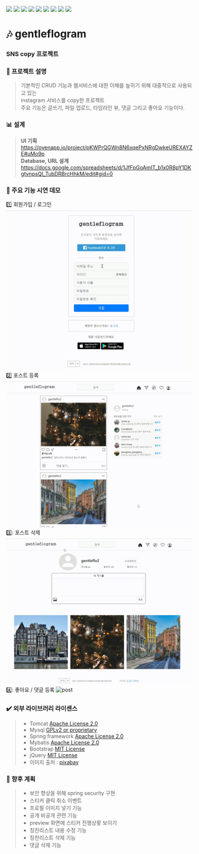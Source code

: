 
<img src="https://img.shields.io/badge/Java-007396?style=flat-square&logo=Java&logoColor=white"/></a> 
<img src="https://img.shields.io/badge/jQuery-0769AD?style=flat-square&logo=jQuery&logoColor=white"/></a>
<img src="https://img.shields.io/badge/JavaScript-F7DF1E?style=flat-square&logo=JavaScript&logoColor=white"/></a>
<img src="https://img.shields.io/badge/Eclipse-2C2255?style=flat-square&logo=Eclipse&logoColor=white"/></a> 
<img src="https://img.shields.io/badge/Spring-6DB33F?style=flat-square&logo=Spring&logoColor=white"/></a> 
<img src="https://img.shields.io/badge/HTML5-E34F26?style=flat-square&logo=HTML5&logoColor=white"/></a> 
<img src="https://img.shields.io/badge/CSS3-1572B6?style=flat-square&logo=CSS3&logoColor=white"/></a>
<img src="https://img.shields.io/badge/MySQL-4479A1?style=flat-square&logo=MySQL&logoColor=white"/></a> 
<img src="https://img.shields.io/badge/Amazon AWS-232F3E?style=flat-square&logo=Amazon%20AWS&logoColor=white"/></a> 

# :notes: gentleflogram
### SNS copy 프로젝트

 ### :speech_balloon: 프로젝트 설명
 > 기본적인 CRUD 기능과 웹서비스에 대한 이해를 높히기 위해 대중적으로 사용되고 있는     
   instagram 서비스를 copy한 프로젝트          
   주요 기능은 글쓰기, 파일 업로드, 타임라인 뷰, 댓글 그리고 좋아요 기능이다.       
 ### :bar_chart: 설계 
  > <b>UI 기획</b>        
    https://ovenapp.io/project/pKWPrQGWn8N6xqePxNRgDwkeUREXAYZE#uMo9p  
    <b>Database, URL 설계</b>        
    https://docs.google.com/spreadsheets/d/1JfFpGoAmIT_b1x0R8pY1DKgtvnpsQI_TubDRBrcHhkM/edit#gid=0
  
### :movie_camera: 주요 기능 시연 데모    
  :one: 회원가입 / 로그인     
  ![user](gentleflogram_demo_gif/gentleflogram_signIn_signUp.gif)     
  :two: 포스트 등록
  ![create_post](gentleflogram_demo_gif/gentleflogram_createPost.gif)      
  3️⃣: 포스트 삭제
  ![delete_post](gentleflogram_demo_gif/gentleflogram_deletePost.gif)     
  4️⃣: 좋아요 / 댓글 등록
  ![post](gentleflogram_demo_gif/gentleflogram_like_comment.gif)     
  

### :heavy_check_mark: 외부 라이브러리 라이센스
 > * Tomcat [Apache License 2.0](https://www.apache.org/licenses/LICENSE-2.0)   
 > * Mysql [GPLv2 or proprietary](https://www.gnu.org/licenses/gpl-3.0.html)   
 > * Spring framework [Apache License 2.0](https://www.apache.org/licenses/LICENSE-2.0)     
 > * Mybatis [Apache License 2.0](https://www.apache.org/licenses/LICENSE-2.0)    
 > * Bootstrap [MIT License](https://opensource.org/licenses/MIT)    
 > * jQuery [MIT License](https://opensource.org/licenses/MIT)         
 > * 이미지 출처 : [pixabay](https://pixabay.com/ko/)    
  
       
 ### :memo: 향후 계획
 > * 보안 향상을 위해 spring security 구현    
 > * 스티커 클릭 취소 이벤트    
 > * 프로필 이미지 넣기 기능    
 > * 공개 비공개 관련 기능    
 > * preview 화면에 스티커 진행상황 보이기    
 > * 칭찬리스트 내용 수정 기능    
 > * 칭찬리스트 삭제 기능    
 > * 댓글 삭제 기능    
